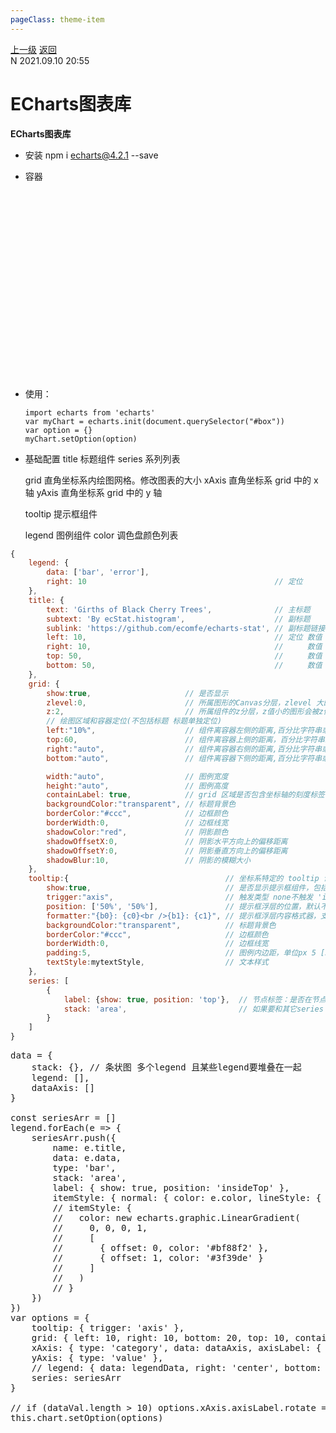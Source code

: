 ```yaml
---
pageClass: theme-item
---
```

<div class="extend-header">
    <div class="info">
        <div class="record">
            <a class="back" href="./">上一级</a>
            <a class="back" href="./">返回</a>
        </div>        
        <div class="mini">
            <span>N 2021.09.10 20:55</span>
        </div>
    </div>
    <div class="content"></div>
</div>
<div class="content-header">
<h1>ECharts图表库</h1><strong>ECharts图表库</strong>
</div>
<div class="static-content">


- 安装 npm i echarts@4.2.1 --save
- 容器 <div id="box" style="width: 500px; height: 300px;"></div>
- 使用： 
    ```
    import echarts from 'echarts'
    var myChart = echarts.init(document.querySelector("#box"))
    var option = {}
    myChart.setOption(option)
    ```

- 基础配置
    title   标题组件
    series  系列列表
    
    grid    直角坐标系内绘图网格。修改图表的大小 
    xAxis   直角坐标系 grid 中的 x 轴
    yAxis   直角坐标系 grid 中的 y 轴

    tooltip 提示框组件
    
    legend  图例组件
    color   调色盘颜色列表
```js
{   
    legend: {
        data: ['bar', 'error'],
        right: 10                                          // 定位
    },
    title: {
        text: 'Girths of Black Cherry Trees',              // 主标题
        subtext: 'By ecStat.histogram',                    // 副标题
        sublink: 'https://github.com/ecomfe/echarts-stat', // 副标题链接
        left: 10,                                          // 定位 数值：距左侧距离 'center'：主副标题全部水平居中 'left'：距左侧0距离主副标题左对齐 'right'：距左侧0距离主副标题右对齐
        right: 10,                                         // 　　 数值：距右侧距离 'center'：主副标题全部水平居中 'left'：距右侧0距离主副标题左对齐 'right'：距右侧0距离主副标题右对齐  
        top: 50,                                           // 　　 数值：距顶部距离 'bottom'：停靠底部 'top'：停靠顶部 
        bottom: 50,                                        // 　　 数值：距底部距离 'bottom'：停靠底部 其它无法识别 
    },
    grid: {
        show:true,                     // 是否显示
        zlevel:0,                      // 所属图形的Canvas分层，zlevel 大的 Canvas 会放在 zlevel 小的 Canvas 的上面
        z:2,                           // 所属组件的z分层，z值小的图形会被z值大的图形覆盖
        // 绘图区域和容器定位(不包括标题 标题单独定位)
        left:"10%",                    // 组件离容器左侧的距离,百分比字符串或整型数字
        top:60,                        // 组件离容器上侧的距离，百分比字符串或整型数字
        right:"auto",                  // 组件离容器右侧的距离,百分比字符串或整型数字
        bottom:"auto",                 // 组件离容器下侧的距离,百分比字符串或整型数字

        width:"auto",                  // 图例宽度
        height:"auto",                 // 图例高度
        containLabel: true,            // grid 区域是否包含坐标轴的刻度标签，
        backgroundColor:"transparent", // 标题背景色
        borderColor:"#ccc",            // 边框颜色
        borderWidth:0,                 // 边框线宽
        shadowColor:"red",             // 阴影颜色
        shadowOffsetX:0,               // 阴影水平方向上的偏移距离
        shadowOffsetY:0,               // 阴影垂直方向上的偏移距离
        shadowBlur:10,                 // 阴影的模糊大小
    },
    tooltip:{                                   // 坐标系特定的 tooltip 设定
        show:true,                              // 是否显示提示框组件，包括提示框浮层和 axisPointer
        trigger:"axis",                         // 触发类型 none不触发 'item' 数据项图形触发，主要在散点图，饼图等无类目轴的图表中使用。 'axis' 坐标轴触发，主要在柱状图，折线图等会使用类目轴的图表中使用。
        position: ['50%', '50%'],               // 提示框浮层的位置，默认不设置时位置会跟随鼠标的位置,[10, 10],回掉函数，inside鼠标所在图形的内部中心位置，top、left、bottom、right鼠标所在图形上侧，左侧，下侧，右侧，
        formatter:"{b0}: {c0}<br />{b1}: {c1}", // 提示框浮层内容格式器，支持字符串模板和回调函数两种形式,模板变量有 {a}, {b}，{c}，{d}，{e}，分别表示系列名，数据名，数据值等
        backgroundColor:"transparent",          // 标题背景色
        borderColor:"#ccc",                     // 边框颜色
        borderWidth:0,                          // 边框线宽
        padding:5,                              // 图例内边距，单位px 5 [5, 10] [5,10,5,10]
        textStyle:mytextStyle,                  // 文本样式
    },
    series: [
        {
            label: {show: true, position: 'top'},  // 节点标签：是否在节点上标值、位置(top/bottom/left/right/inside/insideTop/...insideFill/insideStroke)
            stack: 'area',                         // 如果要和其它series item堆叠在一起 则使用相同的堆叠名
        }
    ]
}
```


<pre class="code-block">
data = {
    stack: {},<span class="comment"> // 条状图 多个legend 且某些legend要堆叠在一起</span>
    legend: [],
    dataAxis: []
}

const seriesArr = []
legend.forEach(e =&gt; {
    seriesArr.push({
        name: e.title,
        data: e.data,
        type: 'bar',
        stack: 'area',
        label: { show: true, position: 'insideTop' },
        itemStyle: { normal: { color: e.color, lineStyle: { color: e.color, width: 2 <img :src="$withBase('/images/db-brace-right.png')">}
       <span class="comment"> // itemStyle: {</span>
       <span class="comment"> //   color: new echarts.graphic.LinearGradient(</span>
       <span class="comment"> //     0, 0, 0, 1,</span>
       <span class="comment"> //     [</span>
       <span class="comment"> //       { offset: 0, color: '#bf88f2' },</span>
       <span class="comment"> //       { offset: 1, color: '#3f39de' }</span>
       <span class="comment"> //     ]</span>
       <span class="comment"> //   )</span>
       <span class="comment"> // }</span>
    })
})
var options = {
    tooltip: { trigger: 'axis' },
    grid: { left: 10, right: 10, bottom: 20, top: 10, containLabel: true },
    xAxis: { type: 'category', data: dataAxis, axisLabel: { interval: 0 <img :src="$withBase('/images/db-brace-right.png')">,
    yAxis: { type: 'value' },
   <span class="comment"> // legend: { data: legendData, right: 'center', bottom: 0 },</span>
    series: seriesArr
}<span class="comment">
// if (dataVal.length &gt; 10) options.xAxis.axisLabel.rotate = -45</span>
this.chart.setOption(options)
</pre>

</div>